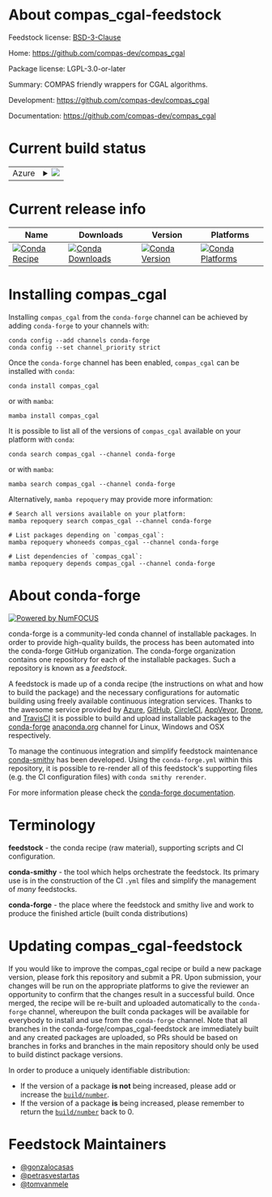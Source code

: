 About compas_cgal-feedstock
===========================

Feedstock license: [BSD-3-Clause](https://github.com/conda-forge/compas_cgal-feedstock/blob/main/LICENSE.txt)

Home: https://github.com/compas-dev/compas_cgal

Package license: LGPL-3.0-or-later

Summary: COMPAS friendly wrappers for CGAL algorithms.

Development: https://github.com/compas-dev/compas_cgal

Documentation: https://github.com/compas-dev/compas_cgal

Current build status
====================


<table>
    
  <tr>
    <td>Azure</td>
    <td>
      <details>
        <summary>
          <a href="https://dev.azure.com/conda-forge/feedstock-builds/_build/latest?definitionId=10966&branchName=main">
            <img src="https://dev.azure.com/conda-forge/feedstock-builds/_apis/build/status/compas_cgal-feedstock?branchName=main">
          </a>
        </summary>
        <table>
          <thead><tr><th>Variant</th><th>Status</th></tr></thead>
          <tbody><tr>
              <td>linux_64_python3.10.____cpython</td>
              <td>
                <a href="https://dev.azure.com/conda-forge/feedstock-builds/_build/latest?definitionId=10966&branchName=main">
                  <img src="https://dev.azure.com/conda-forge/feedstock-builds/_apis/build/status/compas_cgal-feedstock?branchName=main&jobName=linux&configuration=linux%20linux_64_python3.10.____cpython" alt="variant">
                </a>
              </td>
            </tr><tr>
              <td>linux_64_python3.11.____cpython</td>
              <td>
                <a href="https://dev.azure.com/conda-forge/feedstock-builds/_build/latest?definitionId=10966&branchName=main">
                  <img src="https://dev.azure.com/conda-forge/feedstock-builds/_apis/build/status/compas_cgal-feedstock?branchName=main&jobName=linux&configuration=linux%20linux_64_python3.11.____cpython" alt="variant">
                </a>
              </td>
            </tr><tr>
              <td>linux_64_python3.12.____cpython</td>
              <td>
                <a href="https://dev.azure.com/conda-forge/feedstock-builds/_build/latest?definitionId=10966&branchName=main">
                  <img src="https://dev.azure.com/conda-forge/feedstock-builds/_apis/build/status/compas_cgal-feedstock?branchName=main&jobName=linux&configuration=linux%20linux_64_python3.12.____cpython" alt="variant">
                </a>
              </td>
            </tr><tr>
              <td>linux_64_python3.13.____cp313</td>
              <td>
                <a href="https://dev.azure.com/conda-forge/feedstock-builds/_build/latest?definitionId=10966&branchName=main">
                  <img src="https://dev.azure.com/conda-forge/feedstock-builds/_apis/build/status/compas_cgal-feedstock?branchName=main&jobName=linux&configuration=linux%20linux_64_python3.13.____cp313" alt="variant">
                </a>
              </td>
            </tr><tr>
              <td>linux_64_python3.9.____cpython</td>
              <td>
                <a href="https://dev.azure.com/conda-forge/feedstock-builds/_build/latest?definitionId=10966&branchName=main">
                  <img src="https://dev.azure.com/conda-forge/feedstock-builds/_apis/build/status/compas_cgal-feedstock?branchName=main&jobName=linux&configuration=linux%20linux_64_python3.9.____cpython" alt="variant">
                </a>
              </td>
            </tr><tr>
              <td>osx_64_python3.10.____cpython</td>
              <td>
                <a href="https://dev.azure.com/conda-forge/feedstock-builds/_build/latest?definitionId=10966&branchName=main">
                  <img src="https://dev.azure.com/conda-forge/feedstock-builds/_apis/build/status/compas_cgal-feedstock?branchName=main&jobName=osx&configuration=osx%20osx_64_python3.10.____cpython" alt="variant">
                </a>
              </td>
            </tr><tr>
              <td>osx_64_python3.11.____cpython</td>
              <td>
                <a href="https://dev.azure.com/conda-forge/feedstock-builds/_build/latest?definitionId=10966&branchName=main">
                  <img src="https://dev.azure.com/conda-forge/feedstock-builds/_apis/build/status/compas_cgal-feedstock?branchName=main&jobName=osx&configuration=osx%20osx_64_python3.11.____cpython" alt="variant">
                </a>
              </td>
            </tr><tr>
              <td>osx_64_python3.12.____cpython</td>
              <td>
                <a href="https://dev.azure.com/conda-forge/feedstock-builds/_build/latest?definitionId=10966&branchName=main">
                  <img src="https://dev.azure.com/conda-forge/feedstock-builds/_apis/build/status/compas_cgal-feedstock?branchName=main&jobName=osx&configuration=osx%20osx_64_python3.12.____cpython" alt="variant">
                </a>
              </td>
            </tr><tr>
              <td>osx_64_python3.13.____cp313</td>
              <td>
                <a href="https://dev.azure.com/conda-forge/feedstock-builds/_build/latest?definitionId=10966&branchName=main">
                  <img src="https://dev.azure.com/conda-forge/feedstock-builds/_apis/build/status/compas_cgal-feedstock?branchName=main&jobName=osx&configuration=osx%20osx_64_python3.13.____cp313" alt="variant">
                </a>
              </td>
            </tr><tr>
              <td>osx_64_python3.9.____cpython</td>
              <td>
                <a href="https://dev.azure.com/conda-forge/feedstock-builds/_build/latest?definitionId=10966&branchName=main">
                  <img src="https://dev.azure.com/conda-forge/feedstock-builds/_apis/build/status/compas_cgal-feedstock?branchName=main&jobName=osx&configuration=osx%20osx_64_python3.9.____cpython" alt="variant">
                </a>
              </td>
            </tr><tr>
              <td>osx_arm64_python3.10.____cpython</td>
              <td>
                <a href="https://dev.azure.com/conda-forge/feedstock-builds/_build/latest?definitionId=10966&branchName=main">
                  <img src="https://dev.azure.com/conda-forge/feedstock-builds/_apis/build/status/compas_cgal-feedstock?branchName=main&jobName=osx&configuration=osx%20osx_arm64_python3.10.____cpython" alt="variant">
                </a>
              </td>
            </tr><tr>
              <td>osx_arm64_python3.11.____cpython</td>
              <td>
                <a href="https://dev.azure.com/conda-forge/feedstock-builds/_build/latest?definitionId=10966&branchName=main">
                  <img src="https://dev.azure.com/conda-forge/feedstock-builds/_apis/build/status/compas_cgal-feedstock?branchName=main&jobName=osx&configuration=osx%20osx_arm64_python3.11.____cpython" alt="variant">
                </a>
              </td>
            </tr><tr>
              <td>osx_arm64_python3.12.____cpython</td>
              <td>
                <a href="https://dev.azure.com/conda-forge/feedstock-builds/_build/latest?definitionId=10966&branchName=main">
                  <img src="https://dev.azure.com/conda-forge/feedstock-builds/_apis/build/status/compas_cgal-feedstock?branchName=main&jobName=osx&configuration=osx%20osx_arm64_python3.12.____cpython" alt="variant">
                </a>
              </td>
            </tr><tr>
              <td>osx_arm64_python3.13.____cp313</td>
              <td>
                <a href="https://dev.azure.com/conda-forge/feedstock-builds/_build/latest?definitionId=10966&branchName=main">
                  <img src="https://dev.azure.com/conda-forge/feedstock-builds/_apis/build/status/compas_cgal-feedstock?branchName=main&jobName=osx&configuration=osx%20osx_arm64_python3.13.____cp313" alt="variant">
                </a>
              </td>
            </tr><tr>
              <td>osx_arm64_python3.9.____cpython</td>
              <td>
                <a href="https://dev.azure.com/conda-forge/feedstock-builds/_build/latest?definitionId=10966&branchName=main">
                  <img src="https://dev.azure.com/conda-forge/feedstock-builds/_apis/build/status/compas_cgal-feedstock?branchName=main&jobName=osx&configuration=osx%20osx_arm64_python3.9.____cpython" alt="variant">
                </a>
              </td>
            </tr><tr>
              <td>win_64_python3.10.____cpython</td>
              <td>
                <a href="https://dev.azure.com/conda-forge/feedstock-builds/_build/latest?definitionId=10966&branchName=main">
                  <img src="https://dev.azure.com/conda-forge/feedstock-builds/_apis/build/status/compas_cgal-feedstock?branchName=main&jobName=win&configuration=win%20win_64_python3.10.____cpython" alt="variant">
                </a>
              </td>
            </tr><tr>
              <td>win_64_python3.11.____cpython</td>
              <td>
                <a href="https://dev.azure.com/conda-forge/feedstock-builds/_build/latest?definitionId=10966&branchName=main">
                  <img src="https://dev.azure.com/conda-forge/feedstock-builds/_apis/build/status/compas_cgal-feedstock?branchName=main&jobName=win&configuration=win%20win_64_python3.11.____cpython" alt="variant">
                </a>
              </td>
            </tr><tr>
              <td>win_64_python3.12.____cpython</td>
              <td>
                <a href="https://dev.azure.com/conda-forge/feedstock-builds/_build/latest?definitionId=10966&branchName=main">
                  <img src="https://dev.azure.com/conda-forge/feedstock-builds/_apis/build/status/compas_cgal-feedstock?branchName=main&jobName=win&configuration=win%20win_64_python3.12.____cpython" alt="variant">
                </a>
              </td>
            </tr><tr>
              <td>win_64_python3.13.____cp313</td>
              <td>
                <a href="https://dev.azure.com/conda-forge/feedstock-builds/_build/latest?definitionId=10966&branchName=main">
                  <img src="https://dev.azure.com/conda-forge/feedstock-builds/_apis/build/status/compas_cgal-feedstock?branchName=main&jobName=win&configuration=win%20win_64_python3.13.____cp313" alt="variant">
                </a>
              </td>
            </tr><tr>
              <td>win_64_python3.9.____cpython</td>
              <td>
                <a href="https://dev.azure.com/conda-forge/feedstock-builds/_build/latest?definitionId=10966&branchName=main">
                  <img src="https://dev.azure.com/conda-forge/feedstock-builds/_apis/build/status/compas_cgal-feedstock?branchName=main&jobName=win&configuration=win%20win_64_python3.9.____cpython" alt="variant">
                </a>
              </td>
            </tr>
          </tbody>
        </table>
      </details>
    </td>
  </tr>
</table>

Current release info
====================

| Name | Downloads | Version | Platforms |
| --- | --- | --- | --- |
| [![Conda Recipe](https://img.shields.io/badge/recipe-compas__cgal-green.svg)](https://anaconda.org/conda-forge/compas_cgal) | [![Conda Downloads](https://img.shields.io/conda/dn/conda-forge/compas_cgal.svg)](https://anaconda.org/conda-forge/compas_cgal) | [![Conda Version](https://img.shields.io/conda/vn/conda-forge/compas_cgal.svg)](https://anaconda.org/conda-forge/compas_cgal) | [![Conda Platforms](https://img.shields.io/conda/pn/conda-forge/compas_cgal.svg)](https://anaconda.org/conda-forge/compas_cgal) |

Installing compas_cgal
======================

Installing `compas_cgal` from the `conda-forge` channel can be achieved by adding `conda-forge` to your channels with:

```
conda config --add channels conda-forge
conda config --set channel_priority strict
```

Once the `conda-forge` channel has been enabled, `compas_cgal` can be installed with `conda`:

```
conda install compas_cgal
```

or with `mamba`:

```
mamba install compas_cgal
```

It is possible to list all of the versions of `compas_cgal` available on your platform with `conda`:

```
conda search compas_cgal --channel conda-forge
```

or with `mamba`:

```
mamba search compas_cgal --channel conda-forge
```

Alternatively, `mamba repoquery` may provide more information:

```
# Search all versions available on your platform:
mamba repoquery search compas_cgal --channel conda-forge

# List packages depending on `compas_cgal`:
mamba repoquery whoneeds compas_cgal --channel conda-forge

# List dependencies of `compas_cgal`:
mamba repoquery depends compas_cgal --channel conda-forge
```


About conda-forge
=================

[![Powered by
NumFOCUS](https://img.shields.io/badge/powered%20by-NumFOCUS-orange.svg?style=flat&colorA=E1523D&colorB=007D8A)](https://numfocus.org)

conda-forge is a community-led conda channel of installable packages.
In order to provide high-quality builds, the process has been automated into the
conda-forge GitHub organization. The conda-forge organization contains one repository
for each of the installable packages. Such a repository is known as a *feedstock*.

A feedstock is made up of a conda recipe (the instructions on what and how to build
the package) and the necessary configurations for automatic building using freely
available continuous integration services. Thanks to the awesome service provided by
[Azure](https://azure.microsoft.com/en-us/services/devops/), [GitHub](https://github.com/),
[CircleCI](https://circleci.com/), [AppVeyor](https://www.appveyor.com/),
[Drone](https://cloud.drone.io/welcome), and [TravisCI](https://travis-ci.com/)
it is possible to build and upload installable packages to the
[conda-forge](https://anaconda.org/conda-forge) [anaconda.org](https://anaconda.org/)
channel for Linux, Windows and OSX respectively.

To manage the continuous integration and simplify feedstock maintenance
[conda-smithy](https://github.com/conda-forge/conda-smithy) has been developed.
Using the ``conda-forge.yml`` within this repository, it is possible to re-render all of
this feedstock's supporting files (e.g. the CI configuration files) with ``conda smithy rerender``.

For more information please check the [conda-forge documentation](https://conda-forge.org/docs/).

Terminology
===========

**feedstock** - the conda recipe (raw material), supporting scripts and CI configuration.

**conda-smithy** - the tool which helps orchestrate the feedstock.
                   Its primary use is in the construction of the CI ``.yml`` files
                   and simplify the management of *many* feedstocks.

**conda-forge** - the place where the feedstock and smithy live and work to
                  produce the finished article (built conda distributions)


Updating compas_cgal-feedstock
==============================

If you would like to improve the compas_cgal recipe or build a new
package version, please fork this repository and submit a PR. Upon submission,
your changes will be run on the appropriate platforms to give the reviewer an
opportunity to confirm that the changes result in a successful build. Once
merged, the recipe will be re-built and uploaded automatically to the
`conda-forge` channel, whereupon the built conda packages will be available for
everybody to install and use from the `conda-forge` channel.
Note that all branches in the conda-forge/compas_cgal-feedstock are
immediately built and any created packages are uploaded, so PRs should be based
on branches in forks and branches in the main repository should only be used to
build distinct package versions.

In order to produce a uniquely identifiable distribution:
 * If the version of a package **is not** being increased, please add or increase
   the [``build/number``](https://docs.conda.io/projects/conda-build/en/latest/resources/define-metadata.html#build-number-and-string).
 * If the version of a package **is** being increased, please remember to return
   the [``build/number``](https://docs.conda.io/projects/conda-build/en/latest/resources/define-metadata.html#build-number-and-string)
   back to 0.

Feedstock Maintainers
=====================

* [@gonzalocasas](https://github.com/gonzalocasas/)
* [@petrasvestartas](https://github.com/petrasvestartas/)
* [@tomvanmele](https://github.com/tomvanmele/)

